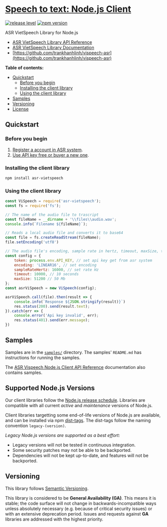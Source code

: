 # [Speech to text: Node.js Client](https://github.com/trankhanhlinh/vispeech-asr)

[![release level](https://img.shields.io/badge/release%20level-general%20availability%20%28GA%29-brightgreen.svg?style=flat)]()
[![npm version](https://img.shields.io/npm/v/@google-cloud/speech.svg)](https://www.npmjs.org/package/asr-vietspeech)




ASR VietSpeech Library for Node.js


* [ASR VietSpeech Library API Reference][client-docs]
* [ASR VietSpeech Library Documentation][product-docs]
* [https://github.com/trankhanhlinh/vispeech-asr](https://github.com/trankhanhlinh/vispeech-asr)

**Table of contents:**


* [Quickstart](#quickstart)
  * [Before you begin](#before-you-begin)
  * [Installing the client library](#installing-the-client-library)
  * [Using the client library](#using-the-client-library)
* [Samples](#samples)
* [Versioning](#versioning)
* [License](#license)

## Quickstart

### Before you begin

1.  [Register a account in ASR system][projects].
1.  [Use API key free or buyer a new one][enable_api].

### Installing the client library

```bash
npm install asr-vietspeech
```


### Using the client library

```javascript
const ViSpeech = require('asr-vietspeech');
const fs = require('fs');

// The name of the audio file to trascript
const fileName = __dirname + '\\files\\audio.wav';
console.info(`Filename ${fileName}`);

// Reads a local audio file and converts it to base64
const file = fs.createReadStream(fileName);
file.setEncoding('utf8')

// The audio file's encoding, sample rate in hertz, timeout, maxSize, token
const config = {
    token: process.env.API_KEY, // set api key get from asr system 
    encoding: 'LINEAR16', // set encoding
    sampleRateHertz: 16000, // set rate Hz
    timeout: 10000, // 10 seconds
    maxSize: 51200 // 50 Mb
};
const asrViSpeech = new ViSpeech(config);

asrViSpeech.call(file).then(result => {
    console.info(`Response ${JSON.stringify(result)}`)
    res.status(200).send(result.text);
}).catch(err => {
    console.error('Api key invalid', err);
    res.status(401).send(err.message);
})
```



## Samples

Samples are in the [`samples/`](https://github.com/googleapis/nodejs-speech/tree/master/samples) directory. The samples' `README.md`
has instructions for running the samples.


The [ASR Vispeech Node.js Client API Reference][client-docs] documentation
also contains samples.

## Supported Node.js Versions

Our client libraries follow the [Node.js release schedule](https://nodejs.org/en/about/releases/).
Libraries are compatible with all current _active_ and _maintenance_ versions of
Node.js.

Client libraries targetting some end-of-life versions of Node.js are available, and
can be installed via npm [dist-tags](https://docs.npmjs.com/cli/dist-tag).
The dist-tags follow the naming convention `legacy-(version)`.

_Legacy Node.js versions are supported as a best effort:_

* Legacy versions will not be tested in continuous integration.
* Some security patches may not be able to be backported.
* Dependencies will not be kept up-to-date, and features will not be backported.

## Versioning

This library follows [Semantic Versioning](http://semver.org/).


This library is considered to be **General Availability (GA)**. This means it
is stable; the code surface will not change in backwards-incompatible ways
unless absolutely necessary (e.g. because of critical security issues) or with
an extensive deprecation period. Issues and requests against **GA** libraries
are addressed with the highest priority.


[client-docs]: http://asr.vietspeech.com:3200/docs
[product-docs]: http://asr.vietspeech.com:3200/guidline
[projects]: http://asr.vietspeech.com:3200/register
[enable_api]: http://asr.vietspeech.com:3200/customer
